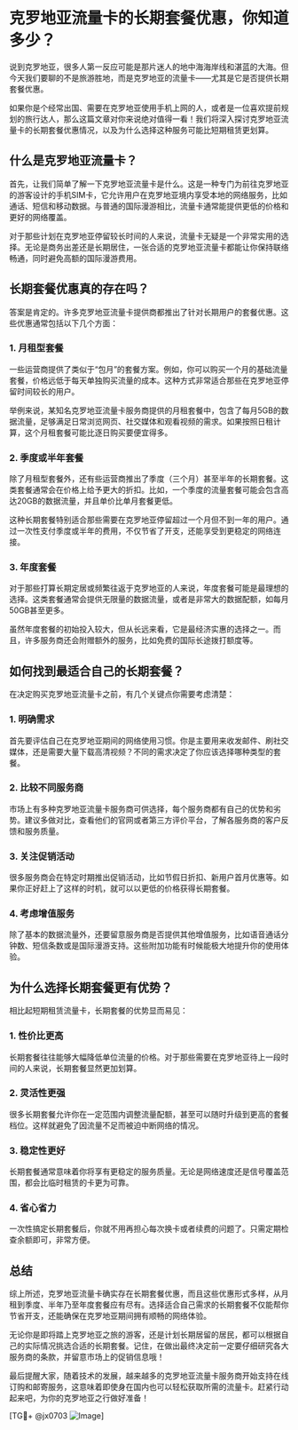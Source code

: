 # 克罗地亚流量卡的长期套餐优惠，你知道多少？

说到克罗地亚，很多人第一反应可能是那片迷人的地中海海岸线和湛蓝的大海。但今天我们要聊的不是旅游胜地，而是克罗地亚的流量卡——尤其是它是否提供长期套餐优惠。

如果你是个经常出国、需要在克罗地亚使用手机上网的人，或者是一位喜欢提前规划的旅行达人，那么这篇文章对你来说绝对值得一看！我们将深入探讨克罗地亚流量卡的长期套餐优惠情况，以及为什么选择这种服务可能比短期租赁更划算。

## 什么是克罗地亚流量卡？

首先，让我们简单了解一下克罗地亚流量卡是什么。这是一种专门为前往克罗地亚的游客设计的手机SIM卡，它允许用户在克罗地亚境内享受本地的网络服务，比如通话、短信和移动数据。与普通的国际漫游相比，流量卡通常能提供更低的价格和更好的网络覆盖。

对于那些计划在克罗地亚停留较长时间的人来说，流量卡无疑是一个非常实用的选择。无论是商务出差还是长期居住，一张合适的克罗地亚流量卡都能让你保持联络畅通，同时避免高额的国际漫游费用。

## 长期套餐优惠真的存在吗？

答案是肯定的。许多克罗地亚流量卡提供商都推出了针对长期用户的套餐优惠。这些优惠通常包括以下几个方面：

### 1. **月租型套餐**
一些运营商提供了类似于“包月”的套餐方案。例如，你可以购买一个月的基础流量套餐，价格远低于每天单独购买流量的成本。这种方式非常适合那些在克罗地亚停留时间较长的用户。

举例来说，某知名克罗地亚流量卡服务商提供的月租套餐中，包含了每月5GB的数据流量，足够满足日常浏览网页、社交媒体和观看视频的需求。如果按照日租计算，这个月租套餐可能比逐日购买要便宜得多。

### 2. **季度或半年套餐**
除了月租型套餐外，还有些运营商推出了季度（三个月）甚至半年的长期套餐。这类套餐通常会在价格上给予更大的折扣。比如，一个季度的流量套餐可能会包含高达20GB的数据流量，并且单价比单月套餐更低。

这种长期套餐特别适合那些需要在克罗地亚停留超过一个月但不到一年的用户。通过一次性支付季度或半年的费用，不仅节省了开支，还能享受到更稳定的网络连接。

### 3. **年度套餐**
对于那些打算长期定居或频繁往返于克罗地亚的人来说，年度套餐可能是最理想的选择。这类套餐通常会提供无限量的数据流量，或者是非常大的数据配额，如每月50GB甚至更多。

虽然年度套餐的初始投入较大，但从长远来看，它是最经济实惠的选择之一。而且，许多服务商还会附赠额外的服务，比如免费的国际长途拨打额度等。

## 如何找到最适合自己的长期套餐？

在决定购买克罗地亚流量卡之前，有几个关键点你需要考虑清楚：

### 1. **明确需求**
首先要评估自己在克罗地亚期间的网络使用习惯。你是主要用来收发邮件、刷社交媒体，还是需要大量下载高清视频？不同的需求决定了你应该选择哪种类型的套餐。

### 2. **比较不同服务商**
市场上有多种克罗地亚流量卡服务商可供选择，每个服务商都有自己的优势和劣势。建议多做对比，查看他们的官网或者第三方评价平台，了解各服务商的客户反馈和服务质量。

### 3. **关注促销活动**
很多服务商会在特定时期推出促销活动，比如节假日折扣、新用户首月优惠等。如果你正好赶上了这样的时机，就可以以更低的价格获得长期套餐。

### 4. **考虑增值服务**
除了基本的数据流量外，还要留意服务商是否提供其他增值服务，比如语音通话分钟数、短信条数或是国际漫游支持。这些附加功能有时候能极大地提升你的使用体验。

## 为什么选择长期套餐更有优势？

相比起短期租赁流量卡，长期套餐的优势显而易见：

### 1. **性价比更高**
长期套餐往往能够大幅降低单位流量的价格。对于那些需要在克罗地亚待上一段时间的人来说，长期套餐显然更加划算。

### 2. **灵活性更强**
很多长期套餐允许你在一定范围内调整流量配额，甚至可以随时升级到更高的套餐档位。这样就避免了因流量不足而被迫中断网络的情况。

### 3. **稳定性更好**
长期套餐通常意味着你将享有更稳定的服务质量。无论是网络速度还是信号覆盖范围，都会比临时租赁的卡更为可靠。

### 4. **省心省力**
一次性搞定长期套餐后，你就不用再担心每次换卡或者续费的问题了。只需定期检查余额即可，非常方便。

## 总结

综上所述，克罗地亚流量卡确实存在长期套餐优惠，而且这些优惠形式多样，从月租到季度、半年乃至年度套餐应有尽有。选择适合自己需求的长期套餐不仅能帮你节省开支，还能确保在克罗地亚期间拥有顺畅的网络体验。

无论你是即将踏上克罗地亚之旅的游客，还是计划长期居留的居民，都可以根据自己的实际情况挑选合适的长期套餐。记住，在做出最终决定前一定要仔细研究各大服务商的条款，并留意市场上的促销信息哦！

最后提醒大家，随着技术的发展，越来越多的克罗地亚流量卡服务商开始支持在线订购和邮寄服务，这意味着即使身在国内也可以轻松获取所需的流量卡。赶紧行动起来吧，为你的克罗地亚之行做好准备！

[TG💪+ @jx0703 ![Image](https://github.com/user-attachments/assets/dbca1d08-cadb-493c-b0ec-ad6f7a83f270)]
